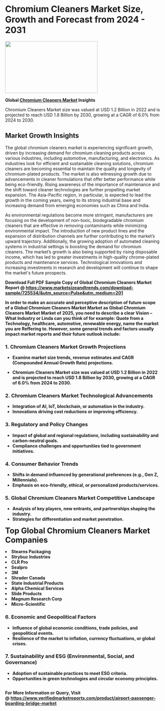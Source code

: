 <H1>Chromium Cleaners Market Size, Growth and Forecast from 2024 - 2031</H1><img class="aligncenter size-medium wp-image-584254" src="https://thirdeyenews.in/wp-content/uploads/2024/09/Global-Market-Research-300x168.jpeg" alt="" width="300" height="168" /><p><strong>Global&nbsp;<a href="https://www.marketsizeandtrends.com/download-sample/725534/&amp;utm_source=Pulse&amp;utm_medium=201">Chromium Cleaners Market</a> Insights</strong></p><p>Chromium Cleaners Market size was valued at USD 1.2 Billion in 2022 and is projected to reach USD 1.8 Billion by 2030, growing at a CAGR of 6.0% from 2024 to 2030.</p><p><h2>Market Growth Insights</h2> <p>The global chromium cleaners market is experiencing significant growth, driven by increasing demand for chromium cleaning products across various industries, including automotive, manufacturing, and electronics. As industries look for efficient and sustainable cleaning solutions, chromium cleaners are becoming essential to maintain the quality and longevity of chromium-plated products. The market is also witnessing growth due to advancements in cleaner formulations that offer better performance while being eco-friendly. Rising awareness of the importance of maintenance and the shift toward cleaner technologies are further propelling market expansion. The Asia-Pacific region, in particular, is expected to lead the growth in the coming years, owing to its strong industrial base and increasing demand from emerging economies such as China and India.</p> <p><strong></strong></p> <p>As environmental regulations become more stringent, manufacturers are focusing on the development of non-toxic, biodegradable chromium cleaners that are effective in removing contaminants while minimizing environmental impact. The introduction of new product lines and the expansion of distribution channels are further contributing to the market’s upward trajectory. Additionally, the growing adoption of automated cleaning systems in industrial settings is boosting the demand for chromium cleaners. The market’s growth is also being supported by rising disposable income, which has led to greater investments in high-quality chrome-plated products and maintenance services. Technological innovations and increasing investments in research and development will continue to shape the market's future prospects.</p> <p><strong></p><p><span class=""><strong>Download Full PDF Sample Copy of Global Chromium Cleaners Market Report</strong> @ <a href="https://www.marketsizeandtrends.com/download-sample/725534/&amp;utm_source=Pulse&amp;utm_medium=201" target="_blank">https://www.marketsizeandtrends.com/download-sample/725534/&amp;utm_source=Pulse&amp;utm_medium=201</a></span></p><p>In order to make an accurate and perceptive description of future scope of a Global&nbsp;Chromium Cleaners Market Market as Global&nbsp;Chromium Cleaners Market Market of 2025, you need to describe a clear Vision &ndash; What Industry or Linda can you think of for example: Quote from a Technology, healthcare, automotive, renewable energy, name the market you are Reffering to. However, some general trends and factors usually impact market reports and their future outlook include:</p><h3>1.&nbsp;<strong>Chromium Cleaners Market Growth Projections</strong></h3><ul><li>Examine market size trends, revenue estimates and CAGR (Compounded Annual Growth Rate) projections.</li><li><p>Chromium Cleaners Market size was valued at USD 1.2 Billion in 2022 and is projected to reach USD 1.8 Billion by 2030, growing at a CAGR of 6.0% from 2024 to 2030.</p></li></ul><h3>2.&nbsp;<strong>Chromium Cleaners Market Technological Advancements</strong></h3><ul><li>Integration of AI, IoT, blockchain, or automation in the industry.</li><li>Innovations driving cost reductions or improving efficiency.</li></ul><h3>3.&nbsp;<strong>Regulatory and Policy Changes</strong></h3><ul><li>Impact of global and regional regulations, including sustainability and carbon-neutral goals.</li><li>Compliance challenges and opportunities tied to government initiatives.</li></ul><h3>4.&nbsp;<strong>Consumer Behavior Trends</strong></h3><ul><li>Shifts in demand influenced by generational preferences (e.g., Gen Z, Millennials).</li><li>Emphasis on eco-friendly, ethical, or personalized products/services.</li></ul><h3>5.&nbsp;<strong>Global Chromium Cleaners Market Competitive Landscape</strong></h3><ul><li>Analysis of key players, new entrants, and partnerships shaping the industry.</li><li>Strategies for differentiation and market penetration.</li></ul><p data-pm-slice="1 1 []"><span style="color: inherit; font-family: inherit; font-size: 25px;">Top Global Chromium Cleaners Market Companies</span></p><div class="" data-test-id=""><p><li>Stearns Packaging</li><li> Strybuc Industries</li><li> CLR Pro</li><li> Sealpro</li><li> 3M</li><li> Shrader Canada</li><li> State Industrial Products</li><li> Alpha Chemical Services</li><li> Slide Products</li><li> Magnum Research Corp</li><li> Micro-Scientific</li></p></div><h3>6.&nbsp;<strong>Economic and Geopolitical Factors</strong></h3><ul><li>Influence of global economic conditions, trade policies, and geopolitical events.</li><li>Resilience of the market to inflation, currency fluctuations, or global crises.</li></ul><h3>7.&nbsp;<strong>Sustainability and ESG (Environmental, Social, and Governance)</strong></h3><ul><li>Adoption of sustainable practices to meet ESG criteria.</li><li>Opportunities in green technologies and circular economy principles.</li></ul><h2><strong style="font-size: 14px;">For More Information or Query, Visit @&nbsp;</strong><a style="background-color: #ffffff; font-size: 14px;" href="https://www.marketsizeandtrends.com/report/chromium-cleaners-market/" target="_blank">https://www.verifiedmarketreports.com/product/airport-passenger-boarding-bridge-market</a></h2>
